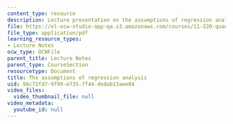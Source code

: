 ```yaml
---
content_type: resource
description: Lecture presentation on the assumptions of regression analysis.
file: https://ol-ocw-studio-app-qa.s3.amazonaws.com/courses/11-220-quantitative-reasoning-statistical-methods-for-planners-i-spring-2009/96c72fd79f99e7357f44dedab13aee84_MIT11_220s09_lec17.pdf
file_type: application/pdf
learning_resource_types:
- Lecture Notes
ocw_type: OCWFile
parent_title: Lecture Notes
parent_type: CourseSection
resourcetype: Document
title: The assumptions of regression analysis
uid: 96c72fd7-9f99-e735-7f44-dedab13aee84
video_files:
  video_thumbnail_file: null
video_metadata:
  youtube_id: null
---
```

